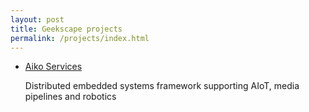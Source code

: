 ```yaml
---
layout: post
title: Geekscape projects
permalink: /projects/index.html
---
```


- [Aiko Services](aiko_services/index.html)

  Distributed embedded systems framework supporting AIoT, media pipelines and
  robotics
